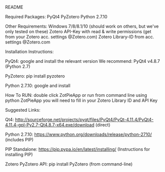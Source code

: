 README

Required Packages:
PyQt4
PyZotero
Python 2.7.10

Other Requirements:
Windows 7/8/8.1/10 (should work on others, but we've only tested on these)
Zotero API-Key with read & write permissions (get from your Zotero acc. settings @Zotero.com)
Zotero Library-ID from acc. settings @Zotero.com

Installation Instructions:

PyQt4: google and install the relevant version
We recommend: PyQt4 v4.8.7 (Python 2.7) 

PyZotero: pip install pyzotero

Python 2.7.10: google and install

How To RUN:
double click ZotPieApp or run from command line using python ZotPieApp
you will need to fill in your Zotero Library ID and API Key

Suggested Links:

Qt4: http://sourceforge.net/projects/pyqt/files/PyQt4/PyQt-4.11.4/PyQt4-4.11.4-gpl-Py2.7-Qt4.8.7-x64.exe/download (direct)

Python 2.7.10: https://www.python.org/downloads/release/python-2710/ (includes PIP)

PIP Standalone: https://pip.pypa.io/en/latest/installing/ (Instructions for installing PIP)

Zotero PyZotero API: pip install PyZotero (from command-line)

